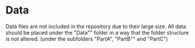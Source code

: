 # Data
Data files are not included in the repository due to their large size. All data should be placed under the "Data"" folder in a way that the folder structure is not altered. (under the subfolders "PartA", "PartB"" and "PartC")